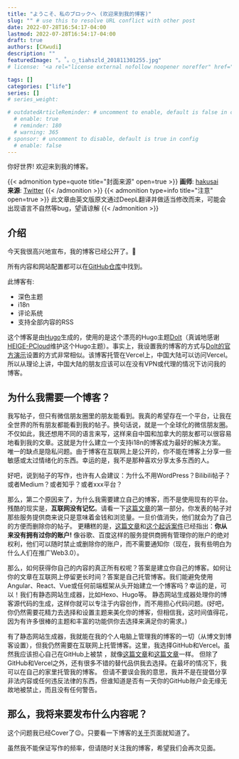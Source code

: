 ```yaml
---
title: "ようこそ、私のブロックへ (欢迎来到我的博客)"
slug: "" # use this to resolve URL conflict with other post
date: 2022-07-28T16:54:17-04:00
lastmod: 2022-07-28T16:54:17-04:00
draft: true
authors: [CXwudi]
description: ""
featuredImage: "。˚。○_tiahszld_201811301255.jpg"
# license: '<a rel="license external nofollow noopener noreffer" href="https://creativecommons.org/licenses/by-nc/4.0/" target="_blank">CC BY-NC 4.0</a>'

tags: []
categories: ["life"]
series: []
# series_weight: 

# outdatedArticleReminder: # uncomment to enable, default is false in config 
  # enable: true
  # reminder: 180
  # warning: 365
# sponsor: # uncomment to disable, default is true in config 
  # enable: false
---
```


你好世界! 欢迎来到我的博客。

<!--more-->
{{< admonition type=quote title="封面来源" open=true >}}
**画师**: [hakusai](https://www.pixiv.net/users/1589657) <!--just to insert a double space behind-->  
**来源**: [Twitter](https://twitter.com/i/web/status/715539983071731712)
{{< /admonition >}}
{{< admonition type=info title="注意" open=true >}}
此文章由英文版原文通过DeepL翻译并做适当修改而来，可能会出现语言不自然等bug，望请谅解
{{< /admonition >}}

## 介绍

今天我很高兴地宣布，我的博客已经公开了。🎉

所有内容和网站配置都可以在[GitHub仓库](https://github.com/CXwudi/personal-blog-source)中找到。

此博客有:

* 深色主题
* i18n
* 评论系统
* 支持全部内容的RSS

这个博客是由[Hugo](https://gohugo.io/)生成的，使用的是这个漂亮的Hugo主题[DoIt](https://github.com/HEIGE-PCloud/DoIt)（真诚地感谢[HEIGE-PCloud](https://github.com/HEIGE-PCloud)维护这个Hugo主题）。事实上，我设置我的博客的方式与[DoIt的官方演示](https://github.com/HEIGE-PCloud/DoIt/tree/main/exampleSite)设置的方式非常相似。该博客托管在Vercel上，中国大陆可以访问Vercel。所以从理论上讲，中国大陆的朋友应该可以在没有VPN或代理的情况下访问我的博客。

## 为什么我需要一个博客？

我写帖子，但只有微信朋友圈里的朋友能看到。我真的希望存在一个平台，让我在全世界的所有朋友都能看到我的帖子。换句话说，就是一个全球化的微信朋友圈。
不仅如此，我还想用不同的语言来写，这样来自中国和加拿大的朋友都可以很容易地看到我的文章。这就是为什么建立一个支持i18n的博客成为最好的解决方案。
唯一的缺点是隐私问题。由于博客在互联网上是公开的，你不能在博客上分享一些敏感或太过情绪化的东西。幸运的是，我不是那种喜欢分享太多东西的人。

好吧，说到帖子的写作，也许有人会建议：为什么不用WordPress？Bilibili帖子？或者Medium？或者知乎？或者xxx平台？

那么，第二个原因来了，为什么我需要建立自己的博客，而不是使用现有的平台。残酷的现实是，**互联网没有记忆**。请看一下[这篇文章](https://mp.weixin.qq.com/s/733a3gDW2F8B65joRrypMw)的第一部分。你发表的帖子对那些服务提供商来说只是意味着金钱和浏览量。一旦价值消失，他们就会为了自己的方便而删除你的帖子。
更糟糕的是，[这篇文章](https://mp.weixin.qq.com/s/oY2ITkqebpKeLS3QEYviVg)和[这个起诉案件](https://zhuanlan.zhihu.com/p/367880098)已经指出：**你从来没有拥有过你的账户!** 像谷歌、百度这样的服务提供商拥有管理你的账户的绝对权利，他们可以随时禁止或删除你的账户，而不需要通知你（现在，我有些明白为什么人们在推广Web3.0）。

那么，如何获得你自己的内容的真正所有权呢？答案是建立你自己的博客。如何让你的文章在互联网上停留更长时间？答案是自己托管博客。我们能避免使用Angular、React、Vue或任何前端框架从头开始建立一个博客吗？幸运的是，可以！我们有静态网站生成器，比如Hexo、Hugo等。
静态网站生成器处理你的博客源代码的生成，这样你就可以专注于内容创作，而不用担心代码问题。(好吧，你仍然需要花精力去选择和设置主题来美化你的博客，但相信我，这时间值得花，因为有许多很棒的主题和丰富的功能供你去选择来满足你的需求。)

有了静态网站生成器，我就能在我的个人电脑上管理我的博客的一切（从博文到博客设置），但我仍然需要在互联网上托管博客。这里，我选择GitHub和Vercel。虽然我应该担心自己在GitHub上被禁 ，就像[这篇文章](https://v2ex.com/t/836086)和[这篇文章](https://yuukoamamiya.github.io/p/%E5%85%B3%E4%BA%8E%E6%88%91%E8%A2%ABgithub%E5%B0%81%E5%8F%B7%E8%BF%99%E4%BB%B6%E4%BA%8B/)一样。
但除了GitHub和Vercel之外，还有很多不错的替代品供我去选择。在最坏的情况下，我可以在自己的家里托管我的博客。
但请不要误会我的意思，我并不是在提倡分享非法内容或任何违反法律的东西，但谁知道是否有一天你的GitHub账户会无缘无故地被禁止，而且没有任何警告。

## 那么，我将来要发布什么内容呢？

这个问题我已经Cover了😉。只要看一下博客的[关于](/about/#about-this-blog)页面就知道了。

虽然我不能保证写作的频率，但请随时关注我的博客，希望我们会再次见面。

